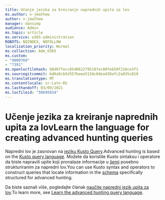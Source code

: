 ```yaml
---
title: Učenje jezika za kreiranje naprednih upita za lov
ms.author: v-jmathew
author: v-jmathew
manager: dansimp
audience: Admin
ms.topic: article
ms.service: o365-administration
ROBOTS: NOINDEX, NOFOLLOW
localization_priority: Normal
ms.collection: Adm_O365
ms.custom:
- "9000760"
- "7391"
ms.openlocfilehash: 68d6ffecc8540622795107ec00fe659f210ce3f1
ms.sourcegitcommit: bd6a9cb5d357baee5134c0dea430afc2a035c810
ms.translationtype: MT
ms.contentlocale: sr-Latn-RS
ms.lasthandoff: 03/09/2021
ms.locfileid: "50695834"
---
```

# <a name="learn-the-language-for-creating-advanced-hunting-queries"></a><span data-ttu-id="7301f-102">Učenje jezika za kreiranje naprednih upita za lov</span><span class="sxs-lookup"><span data-stu-id="7301f-102">Learn the language for creating advanced hunting queries</span></span>

<span data-ttu-id="7301f-103">Napredni lov je zasnovan na [jeziku Kusto Query](https://go.microsoft.com/fwlink/?linkid=2144620).</span><span class="sxs-lookup"><span data-stu-id="7301f-103">Advanced hunting is based on the [Kusto query language](https://go.microsoft.com/fwlink/?linkid=2144620).</span></span> <span data-ttu-id="7301f-104">Možete da koristite Kusto sintaksu i operatore da biste napravili upite koji pronalaze informacije u [šemi](https://go.microsoft.com/fwlink/?linkid=2144621) posebno strukturiranim za napredni lov.</span><span class="sxs-lookup"><span data-stu-id="7301f-104">You can use Kusto syntax and operators to construct queries that locate information in the [schema](https://go.microsoft.com/fwlink/?linkid=2144621) specifically structured for advanced hunting.</span></span>

<span data-ttu-id="7301f-105">Da biste saznali više, pogledajte članak [naučite napredni jezik upita za lov](https://go.microsoft.com/fwlink/?linkid=2144518).</span><span class="sxs-lookup"><span data-stu-id="7301f-105">To learn more, see [Learn the advanced hunting query language](https://go.microsoft.com/fwlink/?linkid=2144518).</span></span>
